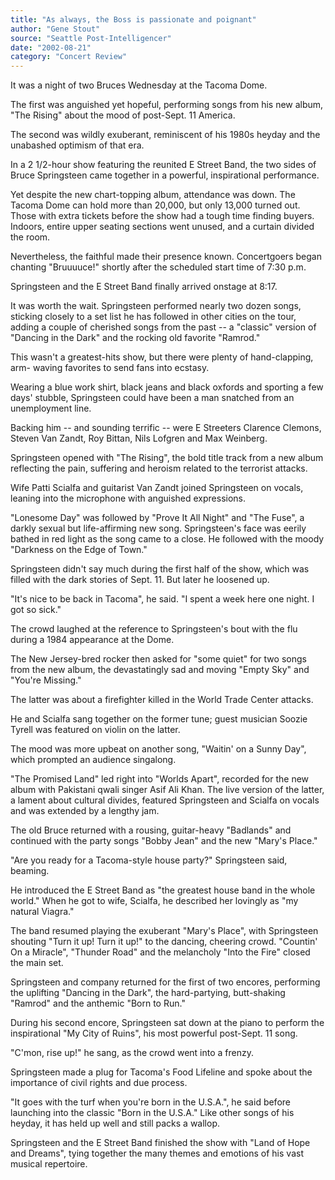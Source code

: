 ```yaml
---
title: "As always, the Boss is passionate and poignant"
author: "Gene Stout"
source: "Seattle Post-Intelligencer"
date: "2002-08-21"
category: "Concert Review"
---
```


It was a night of two Bruces Wednesday at the Tacoma Dome.

The first was anguished yet hopeful, performing songs from his new album, "The Rising" about the mood of post-Sept. 11 America.

The second was wildly exuberant, reminiscent of his 1980s heyday and the unabashed optimism of that era.

In a 2 1/2-hour show featuring the reunited E Street Band, the two sides of Bruce Springsteen came together in a powerful, inspirational performance.

Yet despite the new chart-topping album, attendance was down. The Tacoma Dome can hold more than 20,000, but only 13,000 turned out. Those with extra tickets before the show had a tough time finding buyers. Indoors, entire upper seating sections went unused, and a curtain divided the room.

Nevertheless, the faithful made their presence known. Concertgoers began chanting "Bruuuuce!" shortly after the scheduled start time of 7:30 p.m.

Springsteen and the E Street Band finally arrived onstage at 8:17.

It was worth the wait. Springsteen performed nearly two dozen songs, sticking closely to a set list he has followed in other cities on the tour, adding a couple of cherished songs from the past -- a "classic" version of "Dancing in the Dark" and the rocking old favorite "Ramrod."

This wasn't a greatest-hits show, but there were plenty of hand-clapping, arm- waving favorites to send fans into ecstasy.

Wearing a blue work shirt, black jeans and black oxfords and sporting a few days' stubble, Springsteen could have been a man snatched from an unemployment line.

Backing him -- and sounding terrific -- were E Streeters Clarence Clemons, Steven Van Zandt, Roy Bittan, Nils Lofgren and Max Weinberg.

Springsteen opened with "The Rising", the bold title track from a new album reflecting the pain, suffering and heroism related to the terrorist attacks.

Wife Patti Scialfa and guitarist Van Zandt joined Springsteen on vocals, leaning into the microphone with anguished expressions.

"Lonesome Day" was followed by "Prove It All Night" and "The Fuse", a darkly sexual but life-affirming new song. Springsteen's face was eerily bathed in red light as the song came to a close. He followed with the moody "Darkness on the Edge of Town."

Springsteen didn't say much during the first half of the show, which was filled with the dark stories of Sept. 11. But later he loosened up.

"It's nice to be back in Tacoma", he said. "I spent a week here one night. I got so sick."

The crowd laughed at the reference to Springsteen's bout with the flu during a 1984 appearance at the Dome.

The New Jersey-bred rocker then asked for "some quiet" for two songs from the new album, the devastatingly sad and moving "Empty Sky" and "You're Missing."

The latter was about a firefighter killed in the World Trade Center attacks.

He and Scialfa sang together on the former tune; guest musician Soozie Tyrell was featured on violin on the latter.

The mood was more upbeat on another song, "Waitin' on a Sunny Day", which prompted an audience singalong.

"The Promised Land" led right into "Worlds Apart", recorded for the new album with Pakistani qwali singer Asif Ali Khan. The live version of the latter, a lament about cultural divides, featured Springsteen and Scialfa on vocals and was extended by a lengthy jam.

The old Bruce returned with a rousing, guitar-heavy "Badlands" and continued with the party songs "Bobby Jean" and the new "Mary's Place."

"Are you ready for a Tacoma-style house party?" Springsteen said, beaming.

He introduced the E Street Band as "the greatest house band in the whole world." When he got to wife, Scialfa, he described her lovingly as "my natural Viagra."

The band resumed playing the exuberant "Mary's Place", with Springsteen shouting "Turn it up! Turn it up!" to the dancing, cheering crowd. "Countin' On a Miracle", "Thunder Road" and the melancholy "Into the Fire" closed the main set.

Springsteen and company returned for the first of two encores, performing the uplifting "Dancing in the Dark", the hard-partying, butt-shaking "Ramrod" and the anthemic "Born to Run."

During his second encore, Springsteen sat down at the piano to perform the inspirational "My City of Ruins", his most powerful post-Sept. 11 song.

"C'mon, rise up!" he sang, as the crowd went into a frenzy.

Springsteen made a plug for Tacoma's Food Lifeline and spoke about the importance of civil rights and due process.

"It goes with the turf when you're born in the U.S.A.", he said before launching into the classic "Born in the U.S.A." Like other songs of his heyday, it has held up well and still packs a wallop.

Springsteen and the E Street Band finished the show with "Land of Hope and Dreams", tying together the many themes and emotions of his vast musical repertoire.
